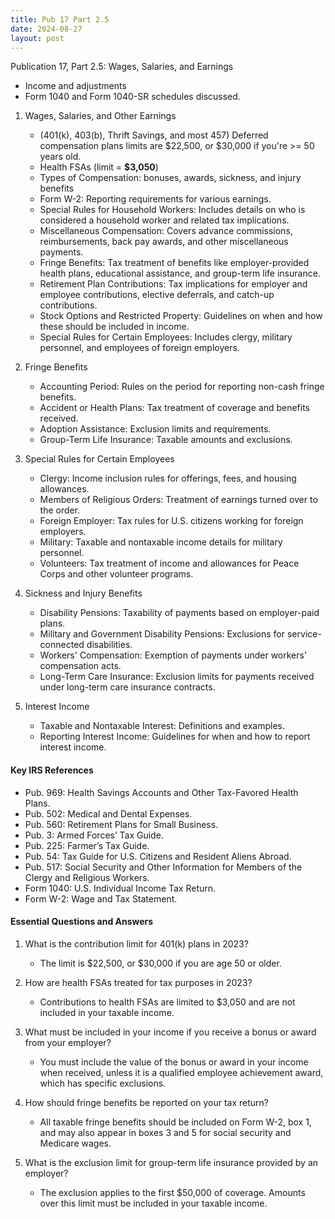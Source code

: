 ```yaml
---
title: Pub 17 Part 2.5
date: 2024-08-27
layout: post
---
```


Publication 17, Part 2.5: Wages, Salaries, and Earnings

- Income and adjustments
- Form 1040 and Form 1040-SR schedules discussed.

1. Wages, Salaries, and Other Earnings

   - (401(k), 403(b), Thrift Savings, and most 457) Deferred compensation plans limits are \$22,500, or \$30,000 if you're >= 50 years old.  
   - Health FSAs (limit = **$3,050**)  
   - Types of Compensation: bonuses, awards, sickness, and injury benefits
   - Form W-2: Reporting requirements for various earnings.
   - Special Rules for Household Workers: Includes details on who is considered a household worker and related tax implications.
   - Miscellaneous Compensation: Covers advance commissions, reimbursements, back pay awards, and other miscellaneous payments.
   - Fringe Benefits: Tax treatment of benefits like employer-provided health plans, educational assistance, and group-term life insurance.
   - Retirement Plan Contributions: Tax implications for employer and employee contributions, elective deferrals, and catch-up contributions.
   - Stock Options and Restricted Property: Guidelines on when and how these should be included in income.
   - Special Rules for Certain Employees: Includes clergy, military personnel, and employees of foreign employers.

2. Fringe Benefits

   - Accounting Period: Rules on the period for reporting non-cash fringe benefits.
   - Accident or Health Plans: Tax treatment of coverage and benefits received.
   - Adoption Assistance: Exclusion limits and requirements.
   - Group-Term Life Insurance: Taxable amounts and exclusions.

3. Special Rules for Certain Employees

   - Clergy: Income inclusion rules for offerings, fees, and housing allowances.
   - Members of Religious Orders: Treatment of earnings turned over to the order.
   - Foreign Employer: Tax rules for U.S. citizens working for foreign employers.
   - Military: Taxable and nontaxable income details for military personnel.
   - Volunteers: Tax treatment of income and allowances for Peace Corps and other volunteer programs.

4. Sickness and Injury Benefits

   - Disability Pensions: Taxability of payments based on employer-paid plans.
   - Military and Government Disability Pensions: Exclusions for service-connected disabilities.
   - Workers' Compensation: Exemption of payments under workers' compensation acts.
   - Long-Term Care Insurance: Exclusion limits for payments received under long-term care insurance contracts.

5. Interest Income

   - Taxable and Nontaxable Interest: Definitions and examples.
   - Reporting Interest Income: Guidelines for when and how to report interest income.

#### Key IRS References

- Pub. 969: Health Savings Accounts and Other Tax-Favored Health Plans.
- Pub. 502: Medical and Dental Expenses.
- Pub. 560: Retirement Plans for Small Business.
- Pub. 3: Armed Forces’ Tax Guide.
- Pub. 225: Farmer’s Tax Guide.
- Pub. 54: Tax Guide for U.S. Citizens and Resident Aliens Abroad.
- Pub. 517: Social Security and Other Information for Members of the Clergy and Religious Workers.
- Form 1040: U.S. Individual Income Tax Return.
- Form W-2: Wage and Tax Statement.

#### Essential Questions and Answers

1. What is the contribution limit for 401(k) plans in 2023?
   - The limit is \$22,500, or \$30,000 if you are age 50 or older.

2. How are health FSAs treated for tax purposes in 2023?
   - Contributions to health FSAs are limited to $3,050 and are not included in your taxable income.

3. What must be included in your income if you receive a bonus or award from your employer?
   - You must include the value of the bonus or award in your income when received, unless it is a qualified employee achievement award, which has specific exclusions.

4. How should fringe benefits be reported on your tax return?
   - All taxable fringe benefits should be included on Form W-2, box 1, and may also appear in boxes 3 and 5 for social security and Medicare wages.

5. What is the exclusion limit for group-term life insurance provided by an employer?
   - The exclusion applies to the first $50,000 of coverage. Amounts over this limit must be included in your taxable income.
